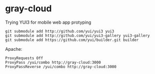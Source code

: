 gray-cloud
==========

Trying YUI3 for mobile web app protyping

    git submodule add http://github.com/yui/yui3 yui3
    git submodule add http://github.com/yui/yui3-gallery yui3-gallery
    git submodule add https://github.com/yui/builder.git builder

Apache:

    ProxyRequests Off
    ProxyPass /yui/combo http://gray-cloud:3000
    ProxyPassReverse /yui/combo http://gray-cloud:3000


